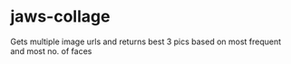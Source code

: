 # jaws-collage
Gets multiple image urls and returns best 3 pics based on most frequent and most no. of faces
